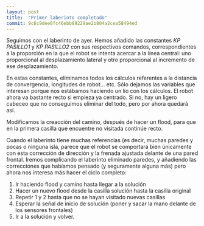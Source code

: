 ```yaml
---
layout: post
title:  "Primer laberinto completado"
commit: 9c6c9dee0fc46ebb89229ae2b804a2cea58494ed
---
```


Seguimos con el laberinto de ayer. Hemos añadido las constantes _KP PASILLO1_ y
_KP PASILLO2_ con sus respectivos comandos, correspondientes a la proporción en la
que el robot se intenta acercar a la línea central: uno proporcional al desplazamiento
lateral y otro proporcional al incremento de ese desplazamiento.

En estas constantes, eliminamos todos los cálculos referentes a la distancia de convergencia,
longitudes de robot... etc. Sólo dejamos las variables que interesan porque nos estábamos
haciendo un lío con los cálculos. El robot ahora va bastante recto si empieza ya centrado. Si
no, hay un ligero cabeceo que no conseguimos eliminar del todo, pero por ahora quedará así.

Modificamos la creacción del camino, después de hacer un flood, para que en la primera casilla
que encuentre no visitada continúe recto.

Cuando el laberinto tiene muchas referencias (es decir, muchas paredes y pocas o ninguna isla,
parece que el robot se comportará bien únicamente con esta corrección de dirección y la frenada ajustada 
delante de una pared frontal. Iremos complicando el laberinto eliminado paredes, y añadiendo
las correcciones que habíamos pensado (y seguramente alguna más) pero ahora
nos interesa más hacer el ciclo completo:

1. Ir haciendo flood y camino hasta llegar a la solución
2. Hacer un nuevo flood desde la casilla solución hasta la casilla original
3. Repetir 1 y 2 hasta que no se hayan visitado nuevas casillas
4. Esperar la señal de inicio de solución (poner y sacar la mano delante de los sensores frontales)
5. Ir a la solución y volver.

